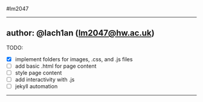 #lm2047

---
author: @lach1an (lm2047@hw.ac.uk)
---
TODO:
  - [x] implement folders for images, .css, and .js files
  - [ ] add basic .html for page content
  - [ ] style page content
  - [ ] add interactivity with .js
  - [ ] jekyll automation

---

